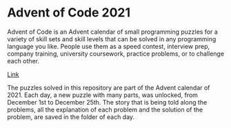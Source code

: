 # Advent of Code 2021

Advent of Code is an Advent calendar of small programming puzzles for a variety of skill sets and skill levels that can
be solved in any programming language you like. People use them as a speed contest, interview prep, company training,
university coursework, practice problems, or to challenge each other.

[Link](https://adventofcode.com/2021)

The puzzles solved in this repository are part of the Advent calendar of 2021. Each day, a new puzzle with many parts,
was unlocked, from December 1st to December 25th. The story that is being told along the problems, all the explanation
of each problem and the solution of the problem, are saved in the folder of each day.
